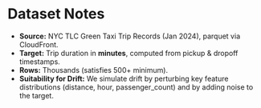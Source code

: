 # Dataset Notes

- **Source:** NYC TLC Green Taxi Trip Records (Jan 2024), parquet via CloudFront.
- **Target:** Trip duration in **minutes**, computed from pickup & dropoff timestamps.
- **Rows:** Thousands (satisfies 500+ minimum).
- **Suitability for Drift:** We simulate drift by perturbing key feature distributions (distance, hour, passenger_count) and by adding noise to the target.
